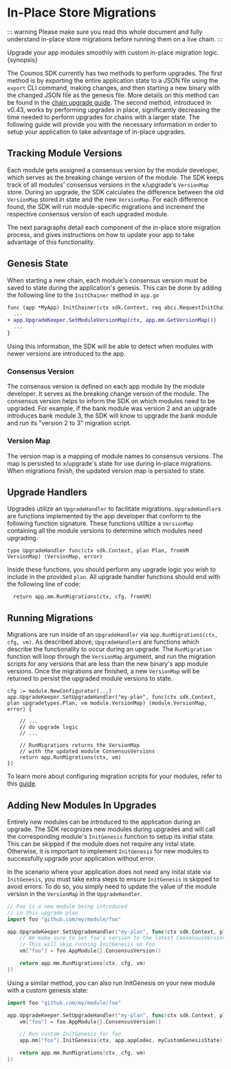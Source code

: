 <!--
order: 15
-->

# In-Place Store Migrations

::: warning
Please make sure you read this whole document and fully understand in-place store migrations before running them on a live chain.
:::

Upgrade your app modules smoothly with custom in-place migration logic. {synopsis}

The Cosmos SDK currently has two methods to perform upgrades. The first method is by exporting the entire application state to a JSON file using the `export` CLI command, making changes, and then starting a new binary with the changed JSON file as the genesis file. More details on this method can be found in the [chain upgrade guide](../migrations/chain-upgrade-guide-040.md#upgrade-procedure). The second method, introduced in v0.43, works by performing upgrades in place, significantly decreasing the time needed to perform upgrades for chains with a larger state. The following guide will provide you with the necessary information in order to setup your application to take advantage of in-place upgrades.

## Tracking Module Versions

Each module gets assigned a consensus version by the module developer, which serves as the breaking change version of the module. The SDK keeps track of all modules' consensus versions in the x/upgrade's `VersionMap` store. During an upgrade, the SDK calculates the difference between the old `VersionMap` stored in state and the new `VersionMap`. For each difference found, the SDK will run module-specific migrations and increment the respective consensus version of each upgraded module.

The next paragraphs detail each component of the in-place store migration process, and gives instructions on how to update your app to take advantage of this functionality.

## Genesis State

When starting a new chain, each module's consensus version must be saved to state during the application's genesis. This can be done by adding the following line to the `InitChainer` method in `app.go`

```diff
func (app *MyApp) InitChainer(ctx sdk.Context, req abci.RequestInitChain) abci.ResponseInitChain {
  ...
+ app.UpgradeKeeper.SetModuleVersionMap(ctx, app.mm.GetVersionMap())
  ...
}
```

Using this information, the SDK will be able to detect when modules with newer versions are introduced to the app. 

### Consensus Version
The consensus version is defined on each app module by the module developer. It serves as the breaking change version of the module. The consensus version helps to inform the SDK on which modules need to be upgraded. For example, if the bank module was version 2 and an upgrade introduces bank module 3, the SDK will know to upgrade the bank module and run its "version 2 to 3" migration script.

### Version Map
The version map is a mapping of module names to consensus versions. The map is persisted to x/upgrade's state for use during in-place migrations. When migrations finish, the updated version map is persisted to state. 

## Upgrade Handlers

Upgrades utilize an `UpgradeHandler` to facilitate migrations. `UpgradeHandler`s are functions implemented by the app developer that conform to the following function signature. These functions utiltize a `VersionMap` containing all the module versions to determine which modules need upgrading.

```golang
type UpgradeHandler func(ctx sdk.Context, plan Plan, fromVM VersionMap) (VersionMap, error)
```

Inside these functions, you should perform any upgrade logic you wish to include in the provided `plan`. All upgrade handler functions should end with the following line of code:

```golang
  return app.mm.RunMigrations(ctx, cfg, fromVM)
```

## Running Migrations

Migrations are run inside of an `UpgradeHandler` via `app.RunMigrations(ctx, cfg, vm)`. As described above, `UpgradeHandler`s are functions which describe the functionality to occur during an upgrade. The `RunMigration` function will loop through the `VersionMap` argument, and run the migration scripts for any versions that are less than the new binary's app module versions. Once the migrations are finished, a new `VersionMap` will be returned to persist the upgraded module versions to state.

```golang
cfg := module.NewConfigurator(...)
app.UpgradeKeeper.SetUpgradeHandler("my-plan", func(ctx sdk.Context, plan upgradetypes.Plan, vm module.VersionMap) (module.VersionMap, error) {

    // ...
    // do upgrade logic
    // ...

    // RunMigrations returns the VersionMap
    // with the updated module ConsensusVersions
    return app.RunMigrations(ctx, vm)
})
```

To learn more about configuring migration scripts for your modules, refer to this [guide](../building-modules/upgrade.md).

## Adding New Modules In Upgrades

Entirely new modules can be introduced to the application during an upgrade. The SDK recognizes new modules during upgrades and will call the corresponding module's `InitGenesis` function to setup its initial state. This can be skipped if the module does not require any inital state. Otherwise, it is important to implement `InitGenesis` for new modules to successfully upgrade your application without error.

In the scenario where your application does not need any inital state via `InitGenesis`, you must take extra steps to ensure `InitGenesis` is skipped to avoid errors. To do so, you simply need to update the value of the module version in the `VersionMap` in the `UpgradeHandler`. 

```go
// Foo is a new module being introduced
// in this upgrade plan
import foo "github.com/my/module/foo"

app.UpgradeKeeper.SetUpgradeHandler("my-plan", func(ctx sdk.Context, plan upgradetypes.Plan, vm module.VersionMap)  (module.VersionMap, error) {
    // We make sure to set foo's version to the latest ConsensusVersion in the VersionMap.
    // This will skip running InitGenesis on Foo
    vm["foo"] = foo.AppModule{}.ConsensusVersion()

    return app.mm.RunMigrations(ctx, cfg, vm)
})
```

Using a similar method, you can also run InitGenesis on your new module with a custom genesis state:

```go
import foo "github.com/my/module/foo"

app.UpgradeKeeper.SetUpgradeHandler("my-plan", func(ctx sdk.Context, plan upgradetypes.Plan, vm module.VersionMap)  (module.VersionMap, error) {
    vm["foo"] = foo.AppModule{}.ConsensusVersion()

    // Run custom InitGenesis for foo
    app.mm["foo"].InitGenesis(ctx, app.appCodec, myCustomGenesisState)

    return app.mm.RunMigrations(ctx, cfg, vm)
})
```
